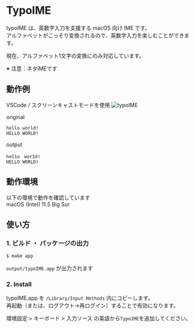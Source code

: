 # TypoIME

typoIME は、英数字入力を支援する macOS 向け IME です。  
アルファベットがこっそり変換されるので、英数字入力を楽しむことができます。  

現在、アルファベット1文字の変換にのみ対応しています。

※ 注意：ネタIMEです

## 動作例

VSCode / スクリーンキャストモードを使用 
![typoIME](https://user-images.githubusercontent.com/66683209/160365171-474a1c71-80eb-4f2e-9e32-24367583ab54.gif)

original
```
hello world!
HELLO WORLD!
```

output
```
heI1o　worId!
HELLO W0RLD! 
```

## 動作環境

以下の環境で動作を確認しています  
macOS (Intel) 11.5 Big Sur  

## 使い方

### 1. ビルド ・ パッケージの出力

```sh
$ make app
```

`output/typoIME.app` が出力されます

### 2. Install

typoIME.app を `/Library/Input Methods` 内にコピーします。  
再起動（または、ログアウト→再ログイン）することで有効になります。

環境設定 > キーボード > 入力ソース の英語から`TypoIME`を追加してください。
